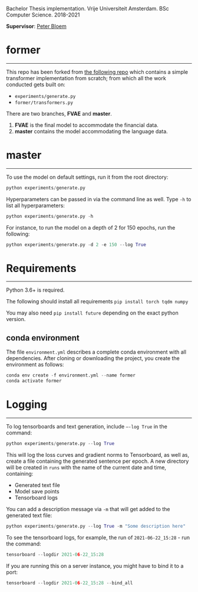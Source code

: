 Bachelor Thesis implementation. Vrije Universiteit Amsterdam. BSc Computer Science. 2018-2021

**Supervisor**: [Peter Bloem](https://github.com/pbloem)

# former

---

This repo has been forked from [the following repo](https://github.com/pbloem/former) which contains a simple transformer implementation from scratch; from which all the work conducted gets built on:

- `experiments/generate.py`
- `former/transformers.py`

There are two branches, **FVAE** and **master**.

1. **FVAE** is the final model to accommodate the financial data.
2. **master** contains the model accommodating the language data.

# master

---

To use the model on default settings, run it from the root directory:

```python
python experiments/generate.py
```

Hyperparameters can be passed in via the command line as well. Type `-h` to list all hyperparameters:

```python
python experiments/generate.py -h
```

For instance, to run the model on a depth of 2 for 150 epochs, run the following:

```python
python experiments/generate.py -d 2 -e 150 --log True
```

# Requirements

---

Python 3.6+ is required.

The following should install all requirements `pip install torch tqdm numpy`

You may also need `pip install future` depending on the exact python version.

## conda environment

The file `environment.yml` describes a complete conda environment with all dependencies. After cloning or downloading the project, you create the environment as follows:

```python
conda env create -f environment.yml --name former
conda activate former
```

# Logging

---

To log tensorboards and text generation, include `—-log True` in the command:

```python
python experiments/generate.py --log True
```

This will log the loss curves and gradient norms to Tensorboard, as well as, create a file containing the generated sentence per epoch. A new directory will be created in `runs` with the name of the current date and time, containing:

- Generated text file
- Model save points
- Tensorboard logs

You can add a description message via `-m` that will get added to the generated text file:

```python
python experiments/generate.py --log True -m "Some description here"
```

To see the tensorboard logs, for example, the run of `2021-06-22_15:28` - run the command:

```python
tensorboard --logdir 2021-06-22_15:28
```

If you are running this on a server instance, you might have to bind it to a port:

```python
tensorboard --logdir 2021-06-22_15:28 --bind_all
```